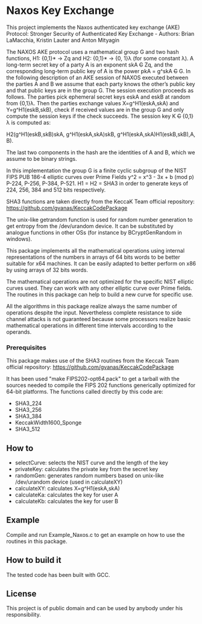 # Naxos Key Exchange

This project implements the Naxos authenticated key exchange (AKE) Protocol:
Stronger Security of Authenticated Key Exchange - Authors: Brian LaMacchia, Kristin Lauter and Anton Mityagin

The NAXOS AKE protocol uses a mathematical group G and two hash functions, H1: {0,1}* -> Zq
and H2: {0,1}* -> {0, 1}λ  (for some constant λ). A long-term secret key of a party A is an exponent
skA ~~C~~ Zq, and the corresponding long-term public key of A is the power pkA = g^skA ~~C~~ G. In the
following description of an AKE session of NAXOS executed between the parties A and B we
assume that each party knows the other’s public key and that public keys are in the group G.
The session execution proceeds as follows. The parties pick ephemeral secret keys eskA and
eskB at random from {0,1}λ. Then the parties exchange values X=g^H1(eskA,skA) and Y=g^H1(eskB,skB),
check if received values are in the group G and only compute the session keys if the check succeeds.
The session key K ~~C~~ {0,1}λ is computed as:

H2(g^H1(eskB,skB)skA, g^H1(eskA,skA)skB, g^H1(eskA,skA)H1(eskB,skB),A, B).

The last two components in the hash are the identities of A and B, which we assume to be binary
strings.

In this implementation the group G is a finite cyclic subgroup of the NIST FIPS PUB 186-4 elliptic
curves over Prime Fields y^2 = x^3 - 3x + b (mod p) P-224, P-256, P-384, P-521.
H1 = H2 = SHA3 in order to generate keys of 224, 256, 384 and 512 bits respectively.

SHA3 functions are taken directly from the KeccaK Team official repository:
https://github.com/gvanas/KeccakCodePackage

The unix-like getrandom function is used for random number generation to get entropy from the
/dev/urandom device.
It can be substituted by analogue functions in other OSs (for instance by BCryptGenRandom
in windows).

This package implements all the mathematical operations using internal representations of
the numbers in arrays of 64 bits words to be better suitable for x64 machines.
It can be easily adapted to better perform on x86 by using arrays of 32 bits words.

The mathematical operations are not optimized for the specific NIST elliptic curves used.
They can work with any other elliptic curve over Prime fields.
The routines in this package can help to build a new curve for specific use. 

All the algorithms in this package realize always the same number of operations despite the input.
Nevertheless complete resistance to side channel attacks is not guaranteed because some processors
realize basic mathematical operations in different time intervals according to the operands.

### Prerequisites

This package makes use of the SHA3 routines from the Keccak Team official repository:
https://github.com/gvanas/KeccakCodePackage

It has been used "make FIPS202-opt64.pack" to get a tarball with the sources needed
to compile the FIPS 202 functions generically optimized for 64-bit platforms.
The functions called directly by this code are:

* SHA3_224
* SHA3_256
* SHA3_384
* KeccakWidth1600_Sponge
* SHA3_512

## How to

* selectCurve: selects the NIST curve and the length of the key
* privateKey: calculates the private key from the secret key
* randomGen: generates random numbers based on unix-like /dev/urandom device (used in calculateXY)
* calculateXY: calculates X=g^H1(eskA,skA)
* calculateKa: calculates the key for user A
* calculateKb: calculates the key for user B

## Example

Compile and run Example_Naxos.c to get an example on how to use the routines in this package.

## How to build it

The tested code has been built with GCC. 

## License

This project is of public domain and can be used by anybody under his responsibility.
